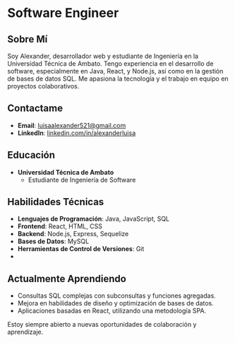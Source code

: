 # Software Engineer

## Sobre Mí
Soy Alexander, desarrollador web y estudiante de Ingeniería en la Universidad Técnica de Ambato. Tengo experiencia en el desarrollo de software, especialmente en Java, React, y Node.js, así como en la gestión de bases de datos SQL. Me apasiona la tecnología y el trabajo en equipo en proyectos colaborativos.

## Contactame
- **Email**: luisaalexander521@gmail.com
- **LinkedIn**: [linkedin.com/in/alexanderluisa](https://linkedin.com/in/alexanderluisa)

## Educación
- **Universidad Técnica de Ambato**
  - Estudiante de Ingeniería de Software

## Habilidades Técnicas
- **Lenguajes de Programación**: Java, JavaScript, SQL
- **Frontend**: React, HTML, CSS
- **Backend**: Node.js, Express, Sequelize
- **Bases de Datos**: MySQL
- **Herramientas de Control de Versiones**: Git
- 
## Actualmente Aprendiendo
- Consultas SQL complejas con subconsultas y funciones agregadas.
- Mejora en habilidades de diseño y optimización de bases de datos.
- Aplicaciones basadas en React, utilizando una metodología SPA.

Estoy siempre abierto a nuevas oportunidades de colaboración y aprendizaje.

